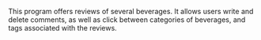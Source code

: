This program offers reviews of several beverages. 
It allows users write and delete comments, as well as click between categories of beverages, 
and tags associated with the reviews. 
